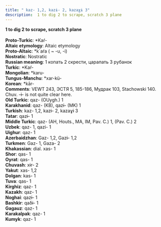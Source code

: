 ```yaml
---
title: " kaz- 1,2, kazɨ- 2, kazaɣɨ 3"
description:  1 to dig 2 to scrape, scratch 3 plane
---
```

<strong> 1 to dig 2 to scrape, scratch 3 plane</strong><br><br>
<strong>Proto-Turkic</strong>:  *Kaŕ-<br>
<strong>Altaic etymology</strong>:  Altaic etymology<br>
<strong> Proto-Altaic</strong>:  *k`aŕa ( ~ -u, -i)<br>
<strong>Nostratic</strong>:  Nostratic<br>
<strong>Russian meaning</strong>:  1 копать 2 скрести, царапать 3 рубанок<br>
<strong>Turkic</strong>:  *Kaŕ-<br>
<strong>Mongolian</strong>:  *karu-<br>
<strong>Tungus-Manchu</strong>:  *xar-kü-<br>
<strong>Korean</strong>:  *kār-<br>
<strong>Comments</strong>:  VEWT 243, ЭСТЯ 5, 185-186, Мудрак 103, Stachowski 140. Chuv. -ɨ- is not quite clear here.<br>
<strong>Old Turkic</strong>:  qaz- (OUygh.) 1<br>
<strong>Karakhanid</strong>:  qaz- (KB), qazɨ- (MK) 1<br>
<strong>Turkish</strong>:  kaz- 1,2, kazɨ- 2, kazaɣɨ 3<br>
<strong>Tatar</strong>:  qazɨ- 1<br>
<strong>Middle Turkic</strong>:  qaz- (AH, Houts., MA, IM, Pav. C.) 1, (Pav. C.) 2<br>
<strong>Uzbek</strong>:  qaz- 1, qazi- 1<br>
<strong>Uighur</strong>:  qaz- 1<br>
<strong>Azerbaidzhan</strong>:  Gaz- 1,2, Gazɨ- 1,2<br>
<strong>Turkmen</strong>:  Gaz- 1, Gaza- 2<br>
<strong>Khakassian</strong>:  dial. xas- 1<br>
<strong>Shor</strong>:  qas- 1<br>
<strong>Oyrat</strong>:  qas- 1<br>
<strong>Chuvash</strong>:  xɨr- 2<br>
<strong>Yakut</strong>:  xas- 1,2<br>
<strong>Dolgan</strong>:  kas- 1<br>
<strong>Tuva</strong>:  qas- 1<br>
<strong>Kirghiz</strong>:  qaz- 1<br>
<strong>Kazakh</strong>:  qaz- 1<br>
<strong>Noghai</strong>:  qazɨ- 1<br>
<strong>Bashkir</strong>:  qaδɨ- 1<br>
<strong>Gagauz</strong>:  qaz- 1<br>
<strong>Karakalpak</strong>:  qaz- 1<br>
<strong>Kumyk</strong>:  qaz- 1<br>


